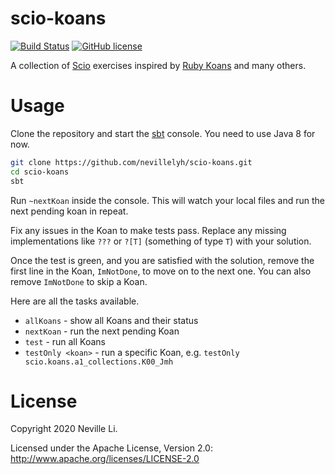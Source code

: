 scio-koans
==========

[![Build Status](https://travis-ci.org/nevillelyh/scio-koans.svg?branch=master)](https://travis-ci.org/nevillelyh/scio-koans)
[![GitHub license](https://img.shields.io/github/license/nevillelyh/scio-koans.svg)](./LICENSE)

A collection of [Scio](https://github.com/spotify/scio) exercises inspired by [Ruby Koans](http://rubykoans.com/) and many others.

# Usage

Clone the repository and start the [sbt](https://www.scala-sbt.org/) console. You need to use Java 8 for now.

```bash
git clone https://github.com/nevillelyh/scio-koans.git
cd scio-koans
sbt
```

Run `~nextKoan` inside the console. This will watch your local files and run the next pending koan in repeat.

Fix any issues in the Koan to make tests pass. Replace any missing implementations like `???` or `?[T]` (something of type `T`) with your solution.

Once the test is green, and you are satisfied with the solution, remove the first line in the Koan, `ImNotDone`, to move on to the next one. You can also remove `ImNotDone` to skip a Koan.


Here are all the tasks available.

- `allKoans` - show all Koans and their status
- `nextKoan` - run the next pending Koan
- `test` - run all Koans
- `testOnly <koan>` - run a specific Koan, e.g. `testOnly scio.koans.a1_collections.K00_Jmh`

# License

Copyright 2020 Neville Li.

Licensed under the Apache License, Version 2.0: http://www.apache.org/licenses/LICENSE-2.0
